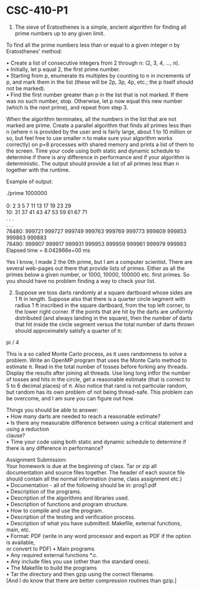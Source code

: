 # CSC-410-P1

1. The sieve of Eratosthenes is a simple, ancient algorithm for finding all prime numbers up to any
given limit. 

To find all the prime numbers less than or equal to a given integer n by Eratosthenes' method: <br>

• Create a list of consecutive integers from 2 through n: (2, 3, 4, ..., n).  <br>
• Initially, let p equal 2, the first prime number.  <br>
• Starting from p, enumerate its multiples by counting to n in increments of p, and mark them
in the list (these will be 2p, 3p, 4p, etc.; the p itself should not be marked).<br>
• Find the first number greater than p in the list that is not marked. If there was no such
number, stop. Otherwise, let p now equal this new number (which is the next prime), and
repeat from step 3.  <br>

When the algorithm terminates, all the numbers in the list that are not marked are prime.
Create a parallel algorithm that finds all primes less than n (where n is provided by the user and
is fairly large, about 1 to 10 million or so, but feel free to use smaller n to make sure your algorithm
works correctly) on p=8 processes with shared memory and prints a list of them to the screen. Time
your code using both static and dynamic schedule to determine if there is any difference in
performance and if your algorithm is deterministic. The output should provide a list of all primes
less than n together with the runtime.

Example of output:  <br>

./prime 1000000  <br>
  <br>
 0: 2 3 5 7 11 13 17 19 23 29  <br>
 10: 31 37 41 43 47 53 59 61 67 71  <br>
 . . .  <br>
 . . .  <br>
 78480: 999721 999727 999749 999763 999769 999773 999809 999853 999863 999883  <br>
 78490: 999907 999917 999931 999953 999959 999961 999979 999983  <br>
 Elapsed time = 8.042866e+00 ms  <br>

Yes I know, I made 2 the 0th prime, but I am a computer scientist. There are several web-pages
out there that provide lists of primes. Either as all the primes below a given number, or 1000, 10000,
100000 etc. first primes. So you should have no problem finding a way to check your list.   <br>

2. Suppose we toss darts randomly at a square dartboard whose sides are 1 ft in length. Suppose also
that there is a quarter circle segment with radius 1 ft inscribed in the square dartboard, from the top
left corner, to the lower right corner. If the points that are hit by the darts are uniformly distributed
(and always landing in the square), then the number of darts that hit inside the circle segment versus
the total number of darts thrown should approximately satisfy a quarter of π:  <br>
  
pi / 4  <br>
  
This is a so called Monte Carlo process, as it uses randomness to solve a problem.
Write an OpenMP program that uses the Monte Carlo method to estimate π. Read in the total
number of tosses before forking any threads. Display the results after joining all threads. Use long
long intfor the number of tosses and hits in the circle, get a reasonable estimate (that is correct to 5 to
6 decimal places) of π. Also notice that rand is not particular random, but random has its own
problem of not being thread-safe. This problem can be overcome, and I am sure you can figure out how.
  
Things you should be able to answer:  <br>
• How many darts are needed to reach a reasonable estimate?  <br>
• Is there any measurable difference between using a critical statement and using a reduction  
clause?  <br>
• Time your code using both static and dynamic schedule to determine if there is any
difference in performance?  <br>

Assignment Submission:  <br>
Your homework is due at the beginning of class. Tar or zip all documentation and source files together.
The header of each source file should contain all the normal information (name, class assignment etc.)<br>
• Documentation - all of the following should be in: prog1.pdf  <br>
• Description of the programs.  <br>
• Description of the algorithms and libraries used.  <br>
• Description of functions and program structure.  <br>
• How to compile and use the program.  <br>
• Description of the testing and verification process.  <br>
• Description of what you have submitted: Makefile, external functions, main, etc.  <br>
• Format: PDF (write in any word processor and export as PDF if the option is available,  <br>
or convert to PDF)
• Main programs  <br>
• Any required external functions *.c.  <br>
• Any include files you use (other than the standard ones).  <br>
• The Makefile to build the programs  <br>
• Tar the directory and then gzip using the correct filename.  <br>
[And I do know that there are better compression routines than gzip.]  <br>


